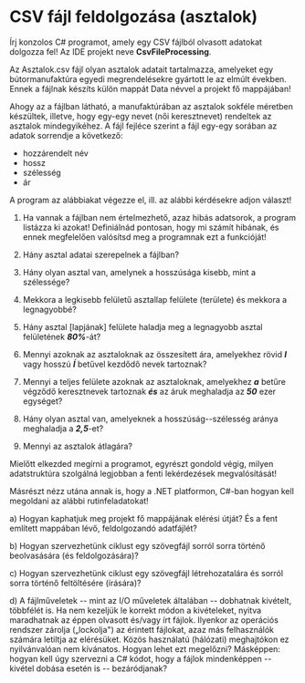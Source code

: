 # CSV fájl feldolgozása (asztalok)

Írj konzolos C# programot, amely egy CSV fájlból olvasott adatokat
dolgozza fel! Az IDE projekt neve **CsvFileProcessing**.

Az Asztalok.csv fájl olyan asztalok adatait tartalmazza, amelyeket egy
bútormanufaktúra egyedi megrendelésekre gyártott le az elmúlt években.
Ennek a fájlnak készíts külön mappát Data névvel a projekt fő
mappájában!

Ahogy az a fájlban látható, a manufaktúrában az asztalok sokféle
méretben készültek, illetve, hogy egy-egy nevet (női keresztnevet)
rendeltek az asztalok mindegyikéhez. A fájl fejléce szerint a fájl
egy-egy sorában az adatok sorrendje a következő:

-   hozzárendelt név
-   hossz
-   szélesség
-   ár

A program az alábbiakat végezze el, ill. az alábbi kérdésekre adjon
választ!

1.  Ha vannak a fájlban nem értelmezhető, azaz hibás adatsorok, a
    program listázza ki azokat! Definiálnád pontosan, hogy mi számít
    hibának, és ennek megfelelően valósítsd meg a programnak ezt a
    funkcióját!

2.  Hány asztal adatai szerepelnek a fájlban?

3.  Hány olyan asztal van, amelynek a hosszúsága kisebb, mint a
    szélessége?

4.  Mekkora a legkisebb felületű asztallap felülete (területe) és
    mekkora a legnagyobbé?

5.  Hány asztal \[lapjának\] felülete haladja meg a legnagyobb asztal
    felületének ***80%***-át?

6.  Mennyi azoknak az asztaloknak az összesített ára, amelyekhez rövid
    ***I*** vagy hosszú ***Í*** betűvel kezdődő nevek tartoznak?

7.  Mennyi a teljes felülete azoknak az asztaloknak, amelyekhez ***a***
    betűre végződő keresztnevek tartoznak ***és*** az áruk meghaladja az
    ***50*** ezer egységet?

8.  Hány olyan asztal van, amelyeknek a hosszúság--szélesség aránya
    meghaladja a ***2,5***-et?

9.  Mennyi az asztalok átlagára?

Mielőtt elkezded megírni a programot, egyrészt gondold végig, milyen
adatstruktúra szolgálná legjobban a fenti lekérdezések megvalósítását!

Másrészt nézz utána annak is, hogy a .NET platformon, C#-ban hogyan kell
megoldani az alábbi rutinfeladatokat!

a)  Hogyan kaphatjuk meg projekt fő mappájának elérési útját? És a fent
    említett mappában lévő, feldolgozandó adatfájlét?

b)  Hogyan szervezhetünk ciklust egy szövegfájl sorról sorra történő
    beolvasására (és feldolgozására)?

c)  Hogyan szervezhetünk ciklust egy szövegfájl létrehozatalára és
    sorról sorra történő feltöltésére (írására)?

d)  A fájlműveletek -- mint az I/O műveletek általában -- dobhatnak
    kivételt, többfélét is. Ha nem kezeljük le korrekt módon a
    kivételeket, nyitva maradhatnak az éppen olvasott és/vagy írt
    fájlok. Ilyenkor az operációs rendszer zárolja („lockolja") az
    érintett fájlokat, azaz más felhasználók számára letiltja az
    elérésüket. Közös használatú (hálózati) meghajtókon ez nyilvánvalóan
    nem kívánatos. Hogyan lehet ezt megelőzni? Másképpen: hogyan kell
    úgy szervezni a C# kódot, hogy a fájlok mindenképpen -- kivétel
    dobása esetén is -- bezáródjanak?
